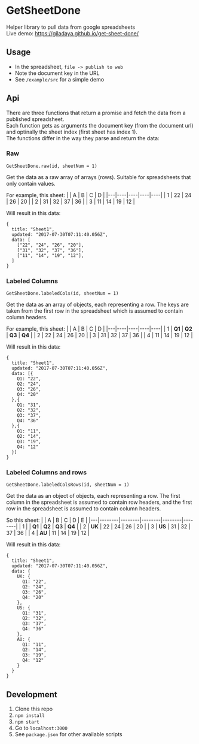 # GetSheetDone
Helper library to pull data from google spreadsheets   
Live demo: https://giladaya.github.io/get-sheet-done/

## Usage 
- In the spreadsheet, `file -> publish to web`  
- Note the document key in the URL  
- See `/example/src` for a simple demo

## Api
There are three functions that return a promise and fetch the data from a published spreadsheet.  
Each function gets as arguments the document key (from the document url) and optinally the sheet index (first sheet has index 1).  
The functions differ in the way they parse and return the data:

### Raw
```
GetSheetDone.raw(id, sheetNum = 1)
```
Get the data as a raw array of arrays (rows).
Suitable for spreadsheets that only contain values.

For example, this sheet:
|   | A  | B  | C  | D  |
|---|----|----|----|----|
| 1 | 22 | 24 | 26 | 20 |
| 2 | 31 | 32 | 37 | 36 |
| 3 | 11 | 14 | 19 | 12 |

Will result in this data:
```
{
  title: "Sheet1",
  updated: "2017-07-30T07:11:40.056Z",
  data: [
    ["22", "24", "26", "20"],
    ["31", "32", "37", "36"],
    ["11", "14", "19", "12"],
  ]
}
```

### Labeled Columns
```
GetSheetDone.labeledCols(id, sheetNum = 1)
```
Get the data as an array of objects, each representing a row. The keys are taken from the first row in the spreadsheet which is assumed to contain column headers.  

For example, this sheet:
|   | A  | B  | C  | D  |
|---|----|----|----|----|
| 1 | **Q1** | **Q2** | **Q3** | **Q4** |
| 2 | 22 | 24 | 26 | 20 |
| 3 | 31 | 32 | 37 | 36 |
| 4 | 11 | 14 | 19 | 12 |
 
Will result in this data: 
```
{
  title: "Sheet1",
  updated: "2017-07-30T07:11:40.056Z",
  data: [{
    Q1: "22",
    Q2: "24",
    Q3: "26",
    Q4: "20"
  },{
    Q1: "31",
    Q2: "32",
    Q3: "37",
    Q4: "36"
  },{
    Q1: "11",
    Q2: "14",
    Q3: "19",
    Q4: "12"
  }]
}
``` 

### Labeled Columns and rows
```
GetSheetDone.labeledColsRows(id, sheetNum = 1)
```
Get the data as an object of objects, each representing a row. The first column in the spreadsheet is assumed to contain row headers, and the first row in the spreadsheet is assumed to contain column headers.

So this sheet: 
|   | A      | B      | C      | D      | E      |
|---|--------|--------|--------|--------|--------|
| 1 |        | **Q1** | **Q2** | **Q3** | **Q4** |
| 2 | **UK** | 22     | 24     | 26     | 20     |
| 3 | **US** | 31     | 32     | 37     | 36     |
| 4 | **AU** | 11     | 14     | 19     | 12     |

Will result in this data: 
```
{
  title: "Sheet1",
  updated: "2017-07-30T07:11:40.056Z",
  data: {
    UK: {
      Q1: "22",
      Q2: "24",
      Q3: "26",
      Q4: "20"
    },
    US: {
      Q1: "31",
      Q2: "32",
      Q3: "37",
      Q4: "36"
    },
    AU: {
      Q1: "11",
      Q2: "14",
      Q3: "19",
      Q4: "12"
    }
  }
}
``` 

## Development
1. Clone this repo
2. `npm install`
3. `npm start`
4. Go to `localhost:3000`
5. See `package.json` for other available scripts
